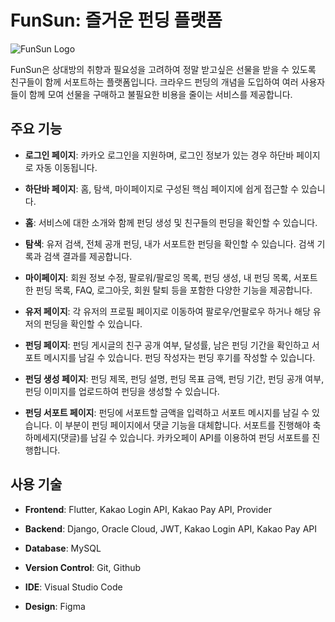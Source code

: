 # FunSun: 즐거운 펀딩 플랫폼

![FunSun Logo](assets/launcher/foreground.png)

FunSun은 상대방의 취향과 필요성을 고려하여 정말 받고싶은 선물을 받을 수 있도록 친구들이 함께 서포트하는 플랫폼입니다. 크라우드 펀딩의 개념을 도입하여 여러 사용자들이 함께 모여 선물을 구매하고 불필요한 비용을 줄이는 서비스를 제공합니다.

## 주요 기능

- **로그인 페이지**: 카카오 로그인을 지원하며, 로그인 정보가 있는 경우 하단바 페이지로 자동 이동됩니다.

- **하단바 페이지**: 홈, 탐색, 마이페이지로 구성된 핵심 페이지에 쉽게 접근할 수 있습니다.

- **홈**: 서비스에 대한 소개와 함께 펀딩 생성 및 친구들의 펀딩을 확인할 수 있습니다.

- **탐색**: 유저 검색, 전체 공개 펀딩, 내가 서포트한 펀딩을 확인할 수 있습니다. 검색 기록과 검색 결과를 제공합니다.

- **마이페이지**: 회원 정보 수정, 팔로워/팔로잉 목록, 펀딩 생성, 내 펀딩 목록, 서포트한 펀딩 목록, FAQ, 로그아웃, 회원 탈퇴 등을 포함한 다양한 기능을 제공합니다.

- **유저 페이지**: 각 유저의 프로필 페이지로 이동하여 팔로우/언팔로우 하거나 해당 유저의 펀딩을 확인할 수 있습니다.

- **펀딩 페이지**: 펀딩 게시글의 친구 공개 여부, 달성률, 남은 펀딩 기간을 확인하고 서포트 메시지를 남길 수 있습니다. 펀딩 작성자는 펀딩 후기를 작성할 수 있습니다.

- **펀딩 생성 페이지**: 펀딩 제목, 펀딩 설명, 펀딩 목표 금액, 펀딩 기간, 펀딩 공개 여부, 펀딩 이미지를 업로드하여 펀딩을 생성할 수 있습니다.

- **펀딩 서포트 페이지**: 펀딩에 서포트할 금액을 입력하고 서포트 메시지를 남길 수 있습니다. 이 부분이 펀딩 페이지에서 댓글 기능을 대체합니다. 서포트를 진행해야 축하메세지(댓글)를 남길 수 있습니다.
  카카오페이 API를 이용하여 펀딩 서포트를 진행합니다.

## 사용 기술

- **Frontend**: Flutter, Kakao Login API, Kakao Pay API, Provider

- **Backend**: Django, Oracle Cloud, JWT, Kakao Login API, Kakao Pay API

- **Database**: MySQL

- **Version Control**: Git, Github

- **IDE**: Visual Studio Code

- **Design**: Figma

